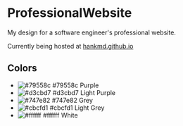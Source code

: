 # ProfessionalWebsite
My design for a software engineer's professional website.

Currently being hosted at [hankmd.github.io](https://hankmd.github.io/)

## Colors
- ![#79558c](https://placehold.it/15/79558c/000000?text=+) #79558c Purple
- ![#d3cbd7](https://placehold.it/15/d3cbd7/000000?text=+) #d3cbd7 Light Purple
- ![#747e82](https://placehold.it/15/747e82/000000?text=+) #747e82 Grey
- ![#cbcfd1](https://placehold.it/15/cbcfd1/000000?text=+) #cbcfd1 Light Grey
- ![#ffffff](https://placehold.it/15/ffffff/000000?text=+) #ffffff White